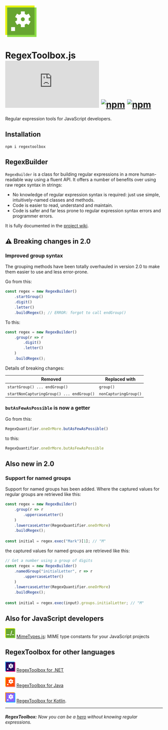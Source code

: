 ![icon](artwork/RegexToolbox-icon-100.png)

# RegexToolbox.js [![CircleCI](https://img.shields.io/circleci/build/gh/markwhitaker/RegexToolbox.JS)](https://circleci.com/gh/markwhitaker/RegexToolbox.JS) [![npm](https://img.shields.io/npm/v/regextoolbox)](https://www.npmjs.com/package/regextoolbox) [![npm](https://img.shields.io/npm/dw/regextoolbox)](https://www.npmjs.com/package/regextoolbox)

Regular expression tools for JavaScript developers.

## Installation

```
npm i regextoolbox
```

## RegexBuilder

`RegexBuilder` is a class for building regular expressions in a more human-readable way using a fluent API. It offers a number of benefits over using raw regex syntax in strings:

 - No knowledge of regular expression syntax is required: just use simple, intuitively-named classes and methods.
 - Code is easier to read, understand and maintain.
 - Code is safer and far less prone to regular expression syntax errors and programmer errors.

It is fully documented in the [project wiki](https://github.com/markwhitaker/RegexToolbox.JS/wiki).

## ⚠️ Breaking changes in 2.0

### Improved group syntax

The grouping methods have been totally overhauled in version 2.0 to make them easier to use and less error-prone.

Go from this:

```javascript
const regex = new RegexBuilder()
    .startGroup()
    .digit()
    .letter()
    .buildRegex(); // ERROR: forgot to call endGroup()
```

To this:

```javascript
const regex = new RegexBuilder()
    .group(r => r
        .digit()
        .letter()
    )
    .buildRegex();
```

Details of breaking changes:

| Removed                                   | Replaced with         |
|-------------------------------------------|-----------------------|
| `startGroup() ... endGroup()`             | `group()`             |
| `startNonCapturingGroup() ... endGroup()` | `nonCapturingGroup()` |

### `butAsFewAsPossible` is now a getter

Go from this:

```javascript
RegexQuantifier.oneOrMore.butAsFewAsPossible()
```

to this:

```javascript
RegexQuantifier.oneOrMore.butAsFewAsPossible
```

## Also new in 2.0

### Support for named groups

Support for named groups has been added. Where the captured values for regular groups are retrieved like this:

```javascript
const regex = new RegexBuilder()
    .group(r => r
        .uppercaseLetter()
    )
    .lowercaseLetter(RegexQuantifier.oneOrMore)
    .buildRegex();

const initial = regex.exec("Mark")[1]; // "M"
```

the captured values for named groups are retrieved like this:

```javascript
// Get a number using a group of digits
const regex = new RegexBuilder()
    .namedGroup("initialLetter", r => r
        .uppercaseLetter()
    )
    .lowercaseLetter(RegexQuantifier.oneOrMore)
    .buildRegex();

const initial = regex.exec(input).groups.initialLetter; // "M"
```

## Also for JavaScript developers

![icon](https://raw.githubusercontent.com/markwhitaker/MimeTypes.js/main/artwork/MimeTypes-icon-32.png) [MimeTypes.js](https://github.com/markwhitaker/MimeTypes.js): MIME type constants for your JavaScript projects

## RegexToolbox for other languages

![icon](https://raw.githubusercontent.com/markwhitaker/RegexToolbox.NET/master/Artwork/RegexToolbox-icon-32.png) [RegexToolbox for .NET](https://github.com/markwhitaker/RegexToolbox.NET)

![icon](https://raw.githubusercontent.com/markwhitaker/RegexToolbox.Java/master/artwork/RegexToolbox-icon-32.png) [RegexToolbox for Java](https://github.com/markwhitaker/RegexToolbox.Java)

![icon](https://raw.githubusercontent.com/markwhitaker/RegexToolbox.kt/master/artwork/RegexToolbox-icon-32.png) [RegexToolbox for Kotlin](https://github.com/markwhitaker/RegexToolbox.kt).

---
###### **RegexToolbox:** Now you can be a [hero](https://xkcd.com/208/) without knowing regular expressions.
